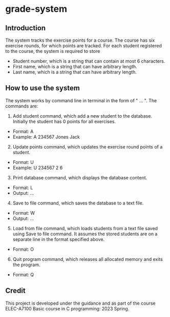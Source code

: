 # grade-system
## Introduction
The system tracks the exercise points for a course. The course has six exercise rounds, for which points are tracked. For each student registered to the course, the system is required to store 
- Student number, which is a string that can contain at most 6 characters.
- First name, which is a string that can have arbitrary length.
- Last name, which is a string that can have arbitrary length.

## How to use the system
The system works by command line in terminal in the form of "<command> <argument-1> <argument-2> ... <new-line>". 
The commands are:
1. Add student command, which add a new student to the database. Initially the student has 0 points for all exercises.
- Format: A <student-number> <surname> <name>
- Example: A 234567 Jones Jack

2. Update points command, which updates the exercise round points of a student.
- Format: U <student-number> <round> <points>
- Example: U 234567 2 6

3. Print database command, which displays the database content.
- Format: L
- Output: <student-number> <surname> <name> <exercise-1> ... <exercise-6> <total-points>

4. Save to file command, which saves the database to a text file.
- Format: W <filename>
- Output: <student-number> <surname> <name> <exercise-1> ... <exercise-6> <total-points>

5. Load from file command, which loads students from a text file saved using Save to file command. It assumes the stored students are on a separate line in the format specified above.
- Format: O <filename>

6. Quit program command, which releases all allocated memory and exits the program.
- Format: Q

## Credit
This project is developed under the guidance and as part of the course ELEC-A7100 Basic course in C programming: 2023 Spring.
